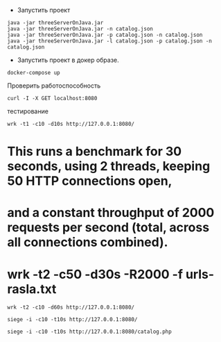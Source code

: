 * Запустить проект
```shell
java -jar threeServerOnJava.jar
java -jar threeServerOnJava.jar -n catalog.json 
java -jar threeServerOnJava.jar -p catalog.json -n catalog.json 
java -jar threeServerOnJava.jar -l catalog.json -p catalog.json -n catalog.json 
``` 

* Запустить проект в докер образе.
```shell
docker-compose up
```

Проверить работоспособность
```shell
curl -I -X GET localhost:8080
```
 
тестирование
```shell
wrk -t1 -c10 -d10s http://127.0.0.1:8080/
```
# This runs a benchmark for 30 seconds, using 2 threads, keeping 50 HTTP connections open,
# and a constant throughput of 2000 requests per second (total, across all connections combined).
# wrk -t2 -c50 -d30s -R2000 -f urls-rasla.txt
```shell
wrk -t2 -c10 -d60s http://127.0.0.1:8080/
```
```shell
siege -i -c10 -t10s http://127.0.0.1:8080/
```
```shell
siege -i -c10 -t10s http://127.0.0.1:8080/catalog.php
```
